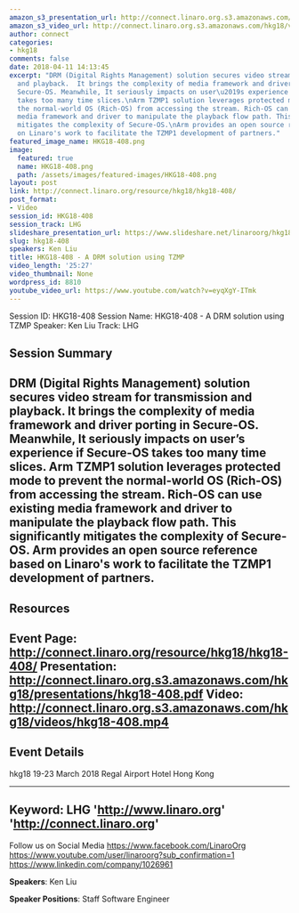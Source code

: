 ```yaml
---
amazon_s3_presentation_url: http://connect.linaro.org.s3.amazonaws.com/hkg18/presentations/hkg18-408.pdf
amazon_s3_video_url: http://connect.linaro.org.s3.amazonaws.com/hkg18/videos/hkg18-408.mp4
author: connect
categories:
- hkg18
comments: false
date: 2018-04-11 14:13:45
excerpt: "DRM (Digital Rights Management) solution secures video stream for transmission
  and playback.  It brings the complexity of media framework and driver porting in
  Secure-OS. Meanwhile, It seriously impacts on user\u2019s experience if Secure-OS
  takes too many time slices.\nArm TZMP1 solution leverages protected mode to prevent
  the normal-world OS (Rich-OS) from accessing the stream. Rich-OS can use existing
  media framework and driver to manipulate the playback flow path. This significantly
  mitigates the complexity of Secure-OS.\nArm provides an open source reference based
  on Linaro's work to facilitate the TZMP1 development of partners."
featured_image_name: HKG18-408.png
image:
  featured: true
  name: HKG18-408.png
  path: /assets/images/featured-images/HKG18-408.png
layout: post
link: http://connect.linaro.org/resource/hkg18/hkg18-408/
post_format:
- Video
session_id: HKG18-408
session_track: LHG
slideshare_presentation_url: https://www.slideshare.net/linaroorg/hkg18408-a-drm-solution-using-tzmp
slug: hkg18-408
speakers: Ken Liu
title: HKG18-408 - A DRM solution using TZMP
video_length: '25:27'
video_thumbnail: None
wordpress_id: 8810
youtube_video_url: https://www.youtube.com/watch?v=eyqXgY-ITmk
---
```


Session ID: HKG18-408
Session Name: HKG18-408 - A DRM solution using TZMP
Speaker: Ken Liu
Track: LHG


## Session Summary
DRM (Digital Rights Management) solution secures video stream for transmission and playback.  It brings the complexity of media framework and driver porting in Secure-OS. Meanwhile, It seriously impacts on user’s experience if Secure-OS takes too many time slices.
Arm TZMP1 solution leverages protected mode to prevent the normal-world OS (Rich-OS) from accessing the stream. Rich-OS can use existing media framework and driver to manipulate the playback flow path. This significantly mitigates the complexity of Secure-OS.
Arm provides an open source reference based on Linaro's work to facilitate the TZMP1 development of partners.
---------------------------------------------------
## Resources
Event Page: http://connect.linaro.org/resource/hkg18/hkg18-408/
Presentation: http://connect.linaro.org.s3.amazonaws.com/hkg18/presentations/hkg18-408.pdf
Video: http://connect.linaro.org.s3.amazonaws.com/hkg18/videos/hkg18-408.mp4
 ---------------------------------------------------
## Event Details
hkg18
19-23 March 2018 
Regal Airport Hotel Hong Kong

---------------------------------------------------
Keyword: LHG
'http://www.linaro.org'
'http://connect.linaro.org'
---------------------------------------------------
Follow us on Social Media
https://www.facebook.com/LinaroOrg
https://www.youtube.com/user/linaroorg?sub_confirmation=1
https://www.linkedin.com/company/1026961

**Speakers**: Ken Liu

**Speaker Positions**: Staff Software Engineer
